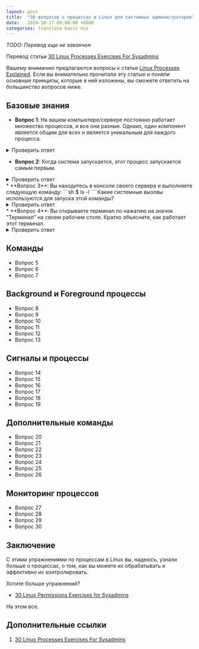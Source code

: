 ```yaml
---
layout: post
title:  "30 вопросов о процессах в Linux для системных администраторов"
date:   2019-10-17 09:00:00 +0800
categories: translate basic nix
---
```


*TODO: Перевод еще не закончен*

Перевод статьи [30 Linux Processes Exercises For Sysadmins](https://devconnected.com/30-linux-processes-exercises-for-sysadmins)

Вашему вниманию предлагаются вопросы к статье [Linux Processes Explained](https://devconnected.com/understanding-processes-on-linux).
Если вы внимательно прочитали эту статью и поняли основные принципы, которые в ней изложены, вы сможете ответить на большинство вопросов ниже.

## Базовые знания

* **Вопрос 1**:
На вашем компьютере/сервере постоянно работает множество процессов, и все они разные. Однако, один компонент является общим для всех и является уникальным для каждого процесса.
<details>
<summary>Проверить ответ</summary>
<p>
<code>
В Linux процесс может быть идентифицирован по PID (или ID процесса), который не может быть одинаковым для двух процессов одновременно.
</code>
</p>
</details>

* **Вопрос 2**: Когда система запускается, этот процесс запускается самым первым.
<details>
<summary>Проверить ответ</summary>
<p>
<code>
Это называется init процессом и используется для выполнения сценариев инициализации для сети, заданий или модулей. В последних (некоторых новых) дистрибутивах он был заменен процессом systemd.
</code>
</p>
</details>
* **Вопрос 3**: Вы находитесь в консоли своего сервера и выполняете следующую команду:
```sh
$ ls -l
```
Какие системные вызовы используются для запуска этой команды?
<details>
<summary>Проверить ответ</summary>
<p>
<code>
Во-первых, kernel преобразует текущий процесс (то есть интерпретатор bash) в новый процесс. Далее образ процесса bash будет заменен загруженным образом программы ls. Наконец, команда выполнена.
</code>
</p>
</details>
* **Вопрос 4**: Вы открываете терминал по нажатию на значок "Терминал" на своем рабочем столе. Кратко объясните, как работает этот терминал.
<details>
<summary>Проверить ответ</summary>
<p>
<code>
Терминал это простой интерактивный процесс, который ждет пользовательских команд. Когда команда запрошена, команда выполняется, создавая новый дочерний процесс и выполняясь в нем. В тоже время родительский процесс (то есть сам терминал) ожидает завершения дочернего процесса. Когда он завершится, родительский процесс продолжит работу.
</code>
</p>
</details>

## Команды

* Вопрос 5
* Вопрос 6
* Вопрос 7

## Background и Foreground процессы

* Вопрос 8
* Вопрос 9
* Вопрос 10
* Вопрос 11
* Вопрос 12
* Вопрос 13

## Сигналы и процессы

* Вопрос 14
* Вопрос 15
* Вопрос 16
* Вопрос 17
* Вопрос 18
* Вопрос 19

## Дополнительные команды

* Вопрос 20
* Вопрос 21
* Вопрос 22
* Вопрос 23
* Вопрос 24
* Вопрос 25
* Вопрос 26

## Мониторинг процессов

* Вопрос 27
* Вопрос 28
* Вопрос 29
* Вопрос 30

## Заключение

С этими упражнениями по процессам в Linux вы, надеюсь, узнали больше о процессах, о том, как вы можете их обрабатывать и эффективно их контролировать.

Хотите больше упражнений?
* [30 Linux Permissions Exercises for Sysadmins](https://devconnected.com/30-linux-permissions-exercises-for-sysadmins)

На этом все.

## Дополнительные ссылки

1. [30 Linux Processes Exercises For Sysadmins](https://devconnected.com/30-linux-processes-exercises-for-sysadmins)
